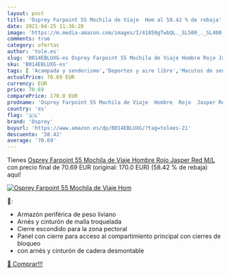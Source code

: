 ```yaml
---
layout: post
title: 'Osprey Farpoint 55 Mochila de Viaje  Hom al 58.42 % de rebaja'
date: 2021-04-25 11:36:28
image: 'https://m.media-amazon.com/images/I/41850gTwbQL._SL500_._SL400_.jpg'
comments: true
category: ofertas
author: 'tole.es'
slug: 'B014EBLUXG-es Osprey Farpoint 55 Mochila de Viaje Hombre Rojo Jasper Red...'
sku: 'B014EBLUXG-es'
tags: [ 'Acampada y senderismo','Deportes y aire libre','Macutos de senderismo','Mochilas y bolsas','Ropa y equipamiento para ocio al aire libre','mochila','osprey', ]
actualPrice: 70.69 EUR
currency: EUR
price: 70.69
comparePrice: 170.0 EUR
prodname: 'Osprey Farpoint 55 Mochila de Viaje  Hombre  Rojo  Jasper Red   M/L'
country: 'es'
flag: '🇪🇸'
brand: 'Osprey'
buyurl: 'https://www.amazon.es/dp/B014EBLUXG/?tag=tolees-21'
descuento: '58.42'
average: '70.69'
---
```


Tienes [Osprey Farpoint 55 Mochila de Viaje  Hombre  Rojo  Jasper Red   M/L](https://www.amazon.es/dp/B014EBLUXG/?tag=tolees-21) con precio final de  70.69 EUR (original: 170.0 EUR) (58.42 %  de rebaja) aqui!

[![Osprey Farpoint 55 Mochila de Viaje  Hom](https://m.media-amazon.com/images/I/41850gTwbQL._SL500_._SL400_.jpg)](https://www.amazon.es/dp/B014EBLUXG/?tag=tolees-21)

🔎:

- Armazón periférica de peso liviano
- Arnés y cinturón de malla troquelada
- Cierre escondido para la zona pectoral
- Panel con cierre para acceso al compartimiento principal con cierres de bloqueo
- con arnés y cinturón de cadera desmontable

[🛒 Comprar!!!](https://www.amazon.es/dp/B014EBLUXG/?tag=tolees-21)
